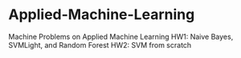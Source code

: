# Applied-Machine-Learning
Machine Problems on Applied Machine Learning
HW1: Naive Bayes, SVMLight, and Random Forest
HW2: SVM from scratch
